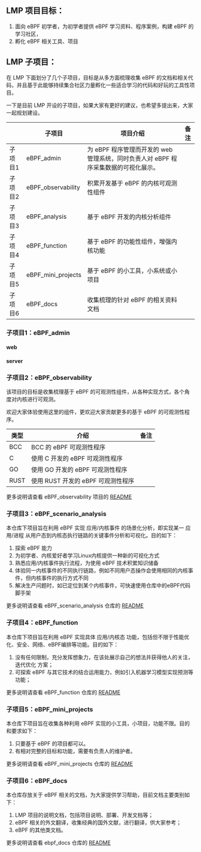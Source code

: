 ## LMP 项目目标：

1. 面向 eBPF 初学者，为初学者提供 eBPF 学习资料、程序案例，构建 eBPF 的学习社区，
2. 孵化 eBPF 相关工具、项目

## LMP 子项目：

在 LMP 下面划分了几个子项目，目标是从多方面梳理收集 eBPF 的文档和相关代码，并且基于此能够持续集合社区力量孵化一些适合学习的代码和好玩的工具性项目。

一下是目前 LMP 开设的子项目，如果大家有更好的建议，也希望多提出来，大家一起规划建设。

||子项目|项目介绍|备注|
|-|-|-|-|
|子项目1|eBPF_admin|为 eBPF 程序管理而开发的 web 管理系统，同时负责人对 eBPF 程序采集数据的可视化展示。||
|子项目2|eBPF_observability|积累开发基于 eBPF 的内核可观测性组件||
|子项目3|eBPF_analysis|基于 eBPF 开发的内核分析组件||
|子项目4|eBPF_function|基于 eBPF 的功能性组件，增强内核功能||
|子项目5|eBPF_mini_projects|基于 eBPF 的小工具，小系统或小项目||
|子项目6|eBPF_docs|收集梳理的针对 eBPF 的相关资料文档||


### 子项目1：eBPF_admin
#### web
#### server


### 子项目2：eBPF_observability

该项目的目标是收集梳理基于 eBPF 的可观测性组件，从各种实现方式，各个角度对内核进行可观测。

欢迎大家体验使用这里的组件，更欢迎大家贡献更多的基于 eBPF 的可观测性程序。

|类型|介绍|备注|
|-|-|-|
|BCC|BCC 的 eBPF 可观测性程序||
|C|使用 C 开发的 eBPF 可观测性程序||
|GO|使用 GO 开发的 eBPF 可观测性程序||
|RUST|使用 RUST 开发的 eBPF 可观测性程序||

更多说明请查看 eBPF_observability 项目的 [README](eBPF_observability/README.md)



### 子项目3：eBPF_scenario_analysis

本仓库下项目旨在利用 eBPF 实现 应用/内核事件 的场景化分析，即实现某一 应用/进程 从用户态到内核态执行链路的关键事件分析和可视化。目的如下：

1. 探索 eBPF 能力
2. 为初学者、内核爱好者学习Linux内核提供一种新的可视化方式
3. 熟悉应用/内核事件执行流程，为使用 eBPF 技术积累知识储备
4. 体验同一内核事件的不同执行链路，例如不同用户态操作会使用相同的内核事件，但内核事件的执行方式不同
5. 解决生产问题时，如已定位到某个内核事件，可快速使用仓库中的eBPF代码脚手架

更多说明请查看 eBPF_scenario_analysis 仓库的 [README](eBPF_scenario_analysis/README.md)

### 子项目4：eBPF_function
本仓库下项目旨在利用 eBPF 实现具体 应用/内核态 功能，包括但不限于性能优化、安全、网络、eBPF编排等功能。目的如下：

1. 没有任何限制，充分发挥想象力，在该处展示自己的想法并获得他人的关注，迭代优化 方案；
2. 可探索 eBPF 与其它技术的结合运用能力，例如引入机器学习模型实现预测等功能；

更多说明请查看 eBPF_function 仓库的 [README](eBPF_function/README.md)

### 子项目5：eBPF_mini_projects

本仓库下项目旨在收集各种利用 eBPF 实现的小工具，小项目，功能不限。目的和要求如下：

1. 只要基于 eBPF 的项目都可以。
2. 有相对完整的目标和功能，需要有负责人的维护者。

更多说明请查看 eBPF_mini_projects 仓库的 [README](eBPF_mini_projects/README.md)

### 子项目6：eBPF_docs

本仓库存放关于 eBPF 相关的文档，为大家提供学习帮助，目前文档主要类别如下：

1. LMP 项目的说明文档，包括项目说明、部署、开发文档等；
2. eBPF 相关的外文翻译，收集经典的国外文献，进行翻译，供大家参考；
3. eBPF 的其他类文档。

更多说明请查看 ebpf_docs 仓库的 [README](ebpf_docs/README.md)
